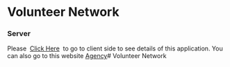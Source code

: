 # Volunteer Network
### Server

Please &nbsp;[Click Here](https://github.com/jahedul29/volunteer-network-client)&nbsp; to go to client side to see details of this application.
You can also go to this website [Agency](https://volunteer-network-jahed.web.app/)# Volunteer Network
